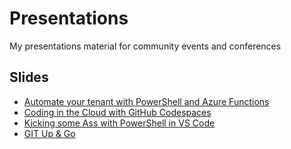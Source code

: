 # Presentations
My presentations material for community events and conferences

## Slides
- [Automate your tenant with PowerShell and Azure Functions](https://kasuken.github.io/presentations/Automate-your-tenant-with-PowerShell-and-Azure-Functions/) 
- [Coding in the Cloud with GitHub Codespaces](https://kasuken.github.io/presentations/Coding-in-the-Cloud-with-GitHub-Codespaces/) 
- [Kicking some Ass with PowerShell in VS Code](https://kasuken.github.io/presentations/Kicking-some-Ass-with-Powershell-in-VSCode/) 
- [GIT Up & Go](https://kasuken.github.io/presentations/git-up-and-go/)

